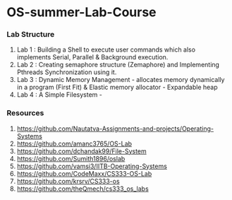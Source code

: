 # OS-summer-Lab-Course

### Lab Structure

1. Lab 1 : Building a Shell to execute user commands which also implements Serial, Parallel & Background execution.
2. Lab 2 : Creating semaphore structure (Zemaphore) and Implementing Pthreads Synchronization using it.
3. Lab 3 : Dynamic Memory Management -  allocates memory dynamically in a program (First Fit) & Elastic memory allocator - Expandable heap
4. Lab 4 : A Simple Filesystem - 

### Resources

1. https://github.com/Nautatva-Assignments-and-projects/Operating-Systems
2. https://github.com/amanc3765/OS-Lab
3. https://github.com/dchandak99/File-System
4. https://github.com/Sumith1896/oslab
5. https://github.com/vamsi3/IITB-Operating-Systems 
6. https://github.com/CodeMaxx/CS333-OS-Lab
7. https://github.com/krsrv/CS333-os
8. https://github.com/theQmech/cs333_os_labs
